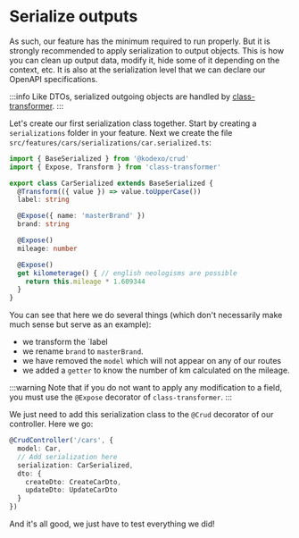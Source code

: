 # Serialize outputs

As such, our feature has the minimum required to run properly. But it is strongly recommended to apply serialization to output objects. This is how you can clean up output data, modify it, hide some of it depending on the context, etc. It is also at the serialization level that we can declare our OpenAPI specifications.

:::info
Like DTOs, serialized outgoing objects are handled by [class-transformer](https://github.com/typestack/class-transformer).
:::

Let's create our first serialization class together. Start by creating a `serializations` folder in your feature. Next we create the file `src/features/cars/serializations/car.serialized.ts`:

```typescript
import { BaseSerialized } from '@kodexo/crud'
import { Expose, Transform } from 'class-transformer'

export class CarSerialized extends BaseSerialized {
  @Transform(({ value }) => value.toUpperCase())
  label: string

  @Expose({ name: 'masterBrand' })
  brand: string

  @Expose()
  mileage: number

  @Expose()
  get kilometerage() { // english neologisms are possible
    return this.mileage * 1.609344
  }
}
```

You can see that here we do several things (which don't necessarily make much sense but serve as an example):
- we transform the `label
- we rename `brand` to `masterBrand`.
- we have removed the `model` which will not appear on any of our routes
- we added a `getter` to know the number of km calculated on the mileage.

:::warning
Note that if you do not want to apply any modification to a field, you must use the `@Expose` decorator of `class-transformer`.
:::

We just need to add this serialization class to the `@Crud` decorator of our controller. Here we go:

```typescript
@CrudController('/cars', {
  model: Car,
  // Add serialization here
  serialization: CarSerialized,
  dto: {
    createDto: CreateCarDto,
    updateDto: UpdateCarDto
  }
})
```

And it's all good, we just have to test everything we did!
